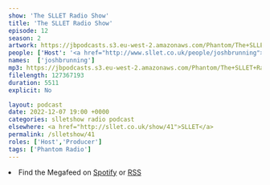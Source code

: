 ```yaml
---
show: 'The SLLET Radio Show'
title: 'The SLLET Radio Show'
episode: 12
season: 2
artwork: https://jbpodcasts.s3.eu-west-2.amazonaws.com/Phantom/The+SLLET+Radio+Show/SLLET+square.png
people: ['Host': '<a href="http://www.sllet.co.uk/people/joshbrunning">Josh Brunning</a>']
names:  ['joshbrunning']
mp3: https://jbpodcasts.s3.eu-west-2.amazonaws.com/Phantom/The+SLLET+Radio+Show/2022-12-07+-+41.mp3
filelength: 127367193
duration: 5511
explicit: No

layout: podcast
date: 2022-12-07 19:00 +0000
categories: slletshow radio podcast
elsewhere: <a href="http://sllet.co.uk/show/41">SLLET</a>
permalink: /slletshow/41
roles: ['Host','Producer']
tags: ['Phantom Radio']
---
```


<li>Find the Megafeed on <a href="https://open.spotify.com/show/1WGc6YCF3UfAL7E62gHLAS?si=eff5901deb8d498e">Spotify</a> or <a href="https://anchor.fm/s/849e58ac/podcast/rss">RSS</a></li>
